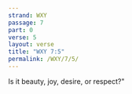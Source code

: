 ```yaml
---
strand: WXY
passage: 7
part: 0
verse: 5
layout: verse
title: "WXY 7:5"
permalink: /WXY/7/5/
---
```

Is it beauty, joy, desire, or respect?"
